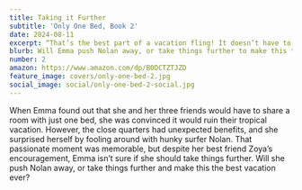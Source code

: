 ```yaml
---
title: Taking it Further
subtitle: 'Only One Bed, Book 2'
date: 2024-08-11
excerpt: “That’s the best part of a vacation fling! It doesn’t have to mean anything.”
blurb: Will Emma push Nolan away, or take things further to make this the best vacation ever?
number: 2
amazon: https://www.amazon.com/dp/B0DCTZTJZD
feature_image: covers/only-one-bed-2.jpg
social_image: social/only-one-bed-2-social.jpg
---
```


When Emma found out that she and her three friends would have to share a room with just one bed, she was convinced it would ruin their tropical vacation. However, the close quarters had unexpected benefits, and she surprised herself by fooling around with hunky surfer Nolan. That passionate moment was memorable, but despite her best friend Zoya’s encouragement, Emma isn’t sure if she should take things further. Will she push Nolan away, or take things further and make this the best vacation ever?

